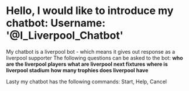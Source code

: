 # Hello, I would like to introduce my chatbot: Username: '@I_Liverpool_Chatbot'
My chatbot is a liverpool bot - which means it gives out response as a liverpool supporter
The following questions can be asked to the bot:
  **who are the liverpool players**
  **what are liverpool next fixtures**
  **where is liverpool stadium**
  **how many trophies does liverpool have**

Lasty my chatbot has the following commands: Start, Help, Cancel
  
